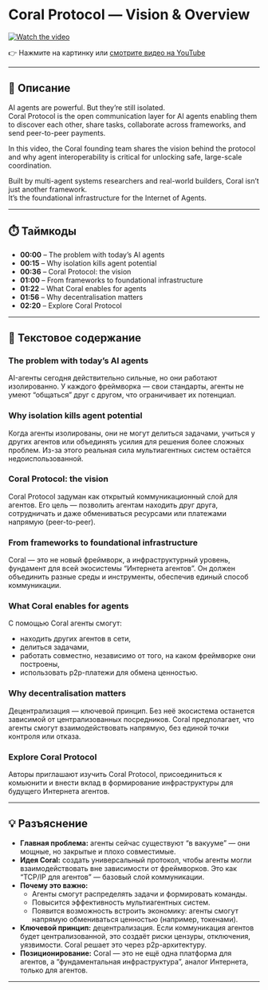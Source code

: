 # Coral Protocol — Vision & Overview

[![Watch the video](https://img.youtube.com/vi/bahSYzkM5lA/0.jpg)](https://www.youtube.com/watch?v=bahSYzkM5lA)

👉 Нажмите на картинку или [смотрите видео на YouTube](https://www.youtube.com/watch?v=bahSYzkM5lA)

---

## 📌 Описание

AI agents are powerful. But they’re still isolated.  
Coral Protocol is the open communication layer for AI agents enabling them to discover each other, share tasks, collaborate across frameworks, and send peer-to-peer payments.  

In this video, the Coral founding team shares the vision behind the protocol and why agent interoperability is critical for unlocking safe, large-scale coordination.  

Built by multi-agent systems researchers and real-world builders, Coral isn’t just another framework.  
It’s the foundational infrastructure for the Internet of Agents.

---

## ⏱️ Таймкоды

- **00:00** – The problem with today’s AI agents  
- **00:15** – Why isolation kills agent potential  
- **00:36** – Coral Protocol: the vision  
- **01:00** – From frameworks to foundational infrastructure  
- **01:22** – What Coral enables for agents  
- **01:56** – Why decentralisation matters  
- **02:20** – Explore Coral Protocol  

---

## 📝 Текстовое содержание

### The problem with today’s AI agents  
AI-агенты сегодня действительно сильные, но они работают изолированно. У каждого фреймворка — свои стандарты, агенты не умеют “общаться” друг с другом, что ограничивает их потенциал.

### Why isolation kills agent potential  
Когда агенты изолированы, они не могут делиться задачами, учиться у других агентов или объединять усилия для решения более сложных проблем. Из-за этого реальная сила мультиагентных систем остаётся недоиспользованной.

### Coral Protocol: the vision  
Coral Protocol задуман как открытый коммуникационный слой для агентов. Его цель — позволить агентам находить друг друга, сотрудничать и даже обмениваться ресурсами или платежами напрямую (peer-to-peer).

### From frameworks to foundational infrastructure  
Coral — это не новый фреймворк, а инфраструктурный уровень, фундамент для всей экосистемы “Интернета агентов”. Он должен объединить разные среды и инструменты, обеспечив единый способ коммуникации.

### What Coral enables for agents  
С помощью Coral агенты смогут:
- находить других агентов в сети,  
- делиться задачами,  
- работать совместно, независимо от того, на каком фреймворке они построены,  
- использовать p2p-платежи для обмена ценностью.  

### Why decentralisation matters  
Децентрализация — ключевой принцип. Без неё экосистема останется зависимой от централизованных посредников. Coral предполагает, что агенты смогут взаимодействовать напрямую, без единой точки контроля или отказа.

### Explore Coral Protocol  
Авторы приглашают изучить Coral Protocol, присоединиться к комьюнити и внести вклад в формирование инфраструктуры для будущего Интернета агентов.

---

## 💡 Разъяснение

- **Главная проблема:** агенты сейчас существуют “в вакууме” — они мощные, но закрытые и плохо совместимые.  
- **Идея Coral:** создать универсальный протокол, чтобы агенты могли взаимодействовать вне зависимости от фреймворков. Это как “TCP/IP для агентов” — базовый слой коммуникации.  
- **Почему это важно:**  
  - Агенты смогут распределять задачи и формировать команды.  
  - Повысится эффективность мультиагентных систем.  
  - Появится возможность встроить экономику: агенты смогут напрямую обмениваться ценностью (например, токенами).  
- **Ключевой принцип:** децентрализация. Если коммуникация агентов будет централизованной, это создаёт риски цензуры, отключения, уязвимости. Coral решает это через p2p-архитектуру.  
- **Позиционирование:** Coral — это не ещё одна платформа для агентов, а “фундаментальная инфраструктура”, аналог Интернета, только для агентов.  

---
